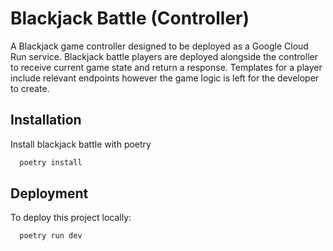 # Blackjack Battle (Controller)

A Blackjack game controller designed to be deployed as a Google Cloud Run service. Blackjack battle players are deployed alongside the controller to receive current game state and return a response. Templates for a player include relevant endpoints however the game logic is left for the developer to create.


## Installation

Install blackjack battle with poetry

```bash
  poetry install
```
    
## Deployment

To deploy this project locally:

```bash
  poetry run dev
```